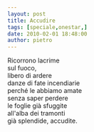 ```yaml
---
layout: post
title: Accudire
tags: [speciale,onestar,]
date: 2010-02-01 18:48:00
author: pietro
---
```

Ricorrono lacrime<br/>sul fuoco,<br/>libero di ardere<br/>danze di fate incendiarie<br/>perché le abbiamo amate<br/>senza saper perdere<br/>le foglie già sfuggite<br/>all'alba dei tramonti<br/>già splendide, accudite.
